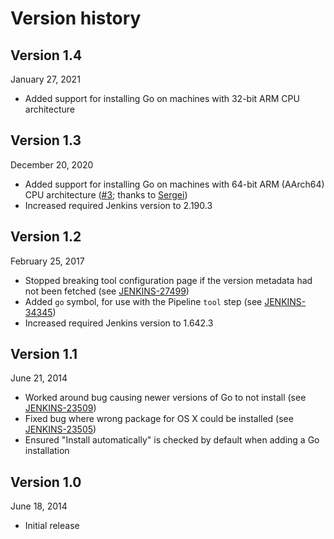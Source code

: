 # Version history

## Version 1.4
January 27, 2021

- Added support for installing Go on machines with 32-bit ARM CPU architecture

## Version 1.3
December 20, 2020

- Added support for installing Go on machines with 64-bit ARM (AArch64) CPU architecture ([#3](https://github.com/jenkinsci/golang-plugin/pull/3); thanks to [Sergei](https://github.com/serges147))
- Increased required Jenkins version to 2.190.3

## Version 1.2
February 25, 2017

- Stopped breaking tool configuration page if the version metadata had not been fetched (see [JENKINS-27499](https://issues.jenkins-ci.org/browse/JENKINS-27499))
- Added `go` symbol, for use with the Pipeline `tool` step (see [JENKINS-34345](https://issues.jenkins-ci.org/browse/JENKINS-34345))
- Increased required Jenkins version to 1.642.3

## Version 1.1
June 21, 2014

- Worked around bug causing newer versions of Go to not install (see [JENKINS-23509](https://issues.jenkins-ci.org/browse/JENKINS-23509))
- Fixed bug where wrong package for OS X could be installed (see [JENKINS-23505](https://issues.jenkins-ci.org/browse/JENKINS-23505))
- Ensured "Install automatically" is checked by default when adding a Go installation

## Version 1.0
June 18, 2014

-   Initial release
